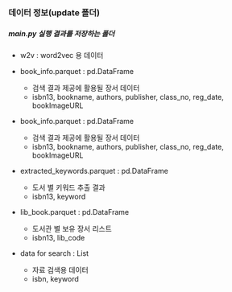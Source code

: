 ### 데이터 정보(update 폴더)

##### main.py 실행 결과를 저장하는 폴더

- w2v : word2vec 용 데이터

- book_info.parquet : pd.DataFrame

  - 검색 결과 제공에 활용될 장서 데이터
  - isbn13, bookname, authors, publisher, class_no, reg_date, bookImageURL

- book_info.parquet : pd.DataFrame

  - 검색 결과 제공에 활용될 장서 데이터
  - isbn13, bookname, authors, publisher, class_no, reg_date, bookImageURL

- extracted_keywords.parquet : pd.DataFrame

  - 도서 별 키워드 추출 결과
  - isbn13, keyword

- lib_book.parquet : pd.DataFrame

  - 도서관 별 보유 장서 리스트
  - isbn13, lib_code

- data for search : List

  - 자료 검색용 데이터
  - isbn, keyword
